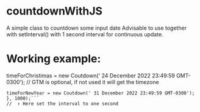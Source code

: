 # countdownWithJS

A simple class to countdown some input date
Advisable to use together with setInterval() with 1 second interval for continuous update.

# Working example:

timeForChristimas = new Coutdown(' 24 December 2022 23:49:59 GMT-0300');
// GTM is optional, if not used it will get the timezone

```setInterval(() => {
timeForNewYear = new Coutdown(' 31 December 2022 23:49:59 GMT-0300');
}, 1000);```
//  ↑ Here set the interval to one second
